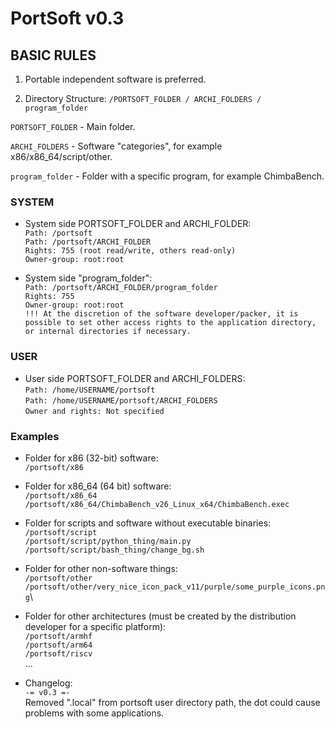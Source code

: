 # PortSoft v0.3

## BASIC RULES

1) Portable independent software is preferred.

2) Directory Structure:
`/PORTSOFT_FOLDER / ARCHI_FOLDERS / program_folder`

`PORTSOFT_FOLDER` - Main folder.

`ARCHI_FOLDERS` - Software "categories", for example x86/x86_64/script/other.

`program_folder` - Folder with a specific program, for example ChimbaBench.

### SYSTEM

* System side PORTSOFT_FOLDER and ARCHI_FOLDER:\
`Path: /portsoft`\
`Path: /portsoft/ARCHI_FOLDER`\
`Rights: 755 (root read/write, others read-only)`\
`Owner-group: root:root`

* System side "program_folder":\
`Path: /portsoft/ARCHI_FOLDER/program_folder`\
`Rights: 755`\
`Owner-group: root:root`\
`!!! At the discretion of the software developer/packer, it is possible to set other access rights to the application directory, or internal directories if necessary.`

### USER

* User side PORTSOFT_FOLDER and ARCHI_FOLDERS:\
`Path: /home/USERNAME/portsoft`\
`Path: /home/USERNAME/portsoft/ARCHI_FOLDERS`\
`Owner and rights: Not specified`

### Examples

* Folder for x86 (32-bit) software:\
`/portsoft/x86`

* Folder for x86_64 (64 bit) software:\
`/portsoft/x86_64`\
`/portsoft/x86_64/ChimbaBench_v26_Linux_x64/ChimbaBench.exec`

* Folder for scripts and software without executable binaries:\
`/portsoft/script`\
`/portsoft/script/python_thing/main.py`\
`/portsoft/script/bash_thing/change_bg.sh`

* Folder for other non-software things:\
`/portsoft/other`\
`/portsoft/other/very_nice_icon_pack_v11/purple/some_purple_icons.png`\

* Folder for other architectures (must be created by the distribution developer for a specific platform):\
`/portsoft/armhf`\
`/portsoft/arm64`\
`/portsoft/riscv`\
...


* Changelog:\
`-= v0.3 =-`\
 Removed ".local" from portsoft user directory path, the dot could cause problems with some applications.
